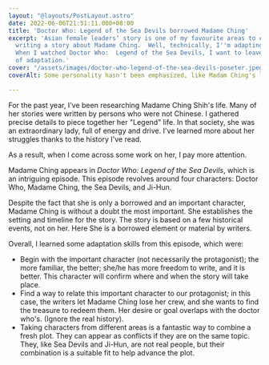 ```yaml
---
layout: "@layouts/PostLayout.astro"
date: 2022-06-06T21:51:11.000+08:00
title: 'Doctor Who: Legend of the Sea Devils borrowed Madame Ching'
excerpt: 'Asian female leaders’ story is one of my favourite areas to create. I am
  writing a story about Madame Ching.  Well, technically, I''m adapting her story.
  When I watched Doctor Who:  Legend of the Sea Devils, I want to leave some notes
  of adaptation.'
cover: "/assets/images/doctor-who-legend-of-the-sea-devils-poseter.jpeg"
coverAlt: Some personality hasn't been emphasized, like Madam Ching's leadership ability

---
```

For the past year, I've been researching Madame Ching Shih's life. Many of her stories were written by persons who were not Chinese. I gathered precise details to piece together her "Legend" life. In that society, she was an extraordinary lady, full of energy and drive. I've learned more about her struggles thanks to the history I've read.

As a result, when I come across some work on her, I pay more attention.

Madame Ching appears in _Doctor Who: Legend of the Sea Devils_, which is an intriguing episode. This episode revolves around four characters: Doctor Who, Madame Ching, the Sea Devils, and Ji-Hun.

Despite the fact that she is only a borrowed and an important character, Madame Ching is without a doubt the most important. She establishes the setting and timeline for the story. The story is based on a few historical events, not on her. Here She is a borrowed element or material by writers.

Overall, I learned some adaptation skills from this episode, which were:

* Begin with the important character (not necessarily the protagonist); the more familiar, the better; she/he has more freedom to write, and it is better. This character will confirm where and when the story will take place.
* Find a way to relate this important character to our protagonist; in this case, the writers let Madame Ching lose her crew, and she wants to find the treasure to redeem them. Her desire or goal overlaps with the doctor who's. (Ignore the real history).
* Taking characters from different areas is a fantastic way to combine a fresh plot. They can appear as conflicts if they are on the same topic. They, like Sea Devils and Ji-Hun, are not real people, but their combination is a suitable fit to help advance the plot.